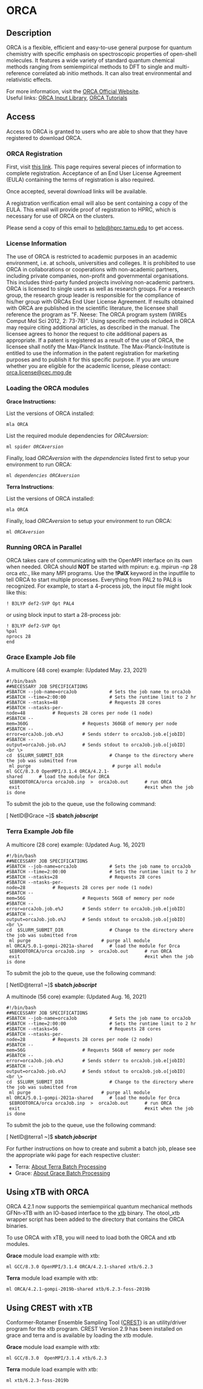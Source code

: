 # ORCA

## Description

ORCA is a flexible, efficient and easy-to-use general purpose for
quantum chemistry with specific emphasis on spectroscopic properties of
open-shell molecules. It features a wide variety of standard quantum
chemical methods ranging from semiempirical methods to DFT to single and
multi-reference correlated ab initio methods. It can also treat
environmental and relativistic effects.

For more information, visit the [ORCA Official
Website](https://orcaforum.kofo.mpg.de/).  
Useful links: [ORCA Input
Library](https://sites.google.com/site/orcainputlibrary/), [ORCA
Tutorials](https://www.orcasoftware.de/tutorials/)

## Access

Access to ORCA is granted to users who are able to show that they have
registered to download ORCA.

### ORCA Registration

First, visit [this link](https://orcaforum.kofo.mpg.de/). This page
requires several pieces of information to complete registration.
Acceptance of an End User License Agreement (EULA) containing the terms
of registration is also required.

Once accepted, several download links will be available.

A registration verification email will also be sent containing a copy of
the EULA. This email will provide proof of registration to HPRC, which
is necessary for use of ORCA on the clusters.

Please send a copy of this email to help@hprc.tamu.edu to get access.

### License Information

The use of ORCA is restricted to academic purposes in an academic
environment, i.e. at schools, universities and colleges. It is
prohibited to use ORCA in collaborations or cooperations with
non-academic partners, including private companies, non-profit and
governmental organisations. This includes third-party funded projects
involving non-academic partners. ORCA is licensed to single users as
well as research groups. For a research group, the research group leader
is responsible for the compliance of his/her group with ORCAs End User
License Agreement. If results obtained with ORCA are published in the
scientific literature, the licensee shall reference the program as "F.
Neese: The ORCA program system (WIREs Comput Mol Sci 2012, 2: 73-78)".
Using specific methods included in ORCA may require citing additional
articles, as described in the manual. The licensee agrees to honor the
request to cite additional papers as appropriate. If a patent is
registered as a result of the use of ORCA, the licensee shall notify the
Max-Planck Institute. The Max-Planck-Institute is entitled to use the
information in the patent registration for marketing purposes and to
publish it for this specific purpose. If you are unsure whether you are
eligible for the academic license, please contact:
orca.license@cec.mpg.de

### Loading the ORCA modules

**Grace Instructions:**

List the versions of ORCA installed:

`mla ORCA`

List the required module dependencies for *ORCAversion*:

`ml spider `*`ORCAversion`*

Finally, load *ORCAversion* with the *dependencies* listed first to
setup your environment to run ORCA:

`ml `*`dependencies`*` `*`ORCAversion`*

**Terra Instructions**:

List the versions of ORCA installed:

`mla ORCA`

Finally, load *ORCAversion* to setup your environment to run ORCA:

`ml `*`ORCAversion`*

### Running ORCA in Parallel

ORCA takes care of communicating with the OpenMPI interface on its own
when needed. ORCA should **NOT** be started with mpirun: e.g. mpirun -np
28 orca *etc.*, like many MPI programs. Use the **\!PalX** keyword in
the inputfile to tell ORCA to start multiple processes. Everything from
PAL2 to PAL8 is recognized. For example, to start a 4-process job, the
input file might look like this:

`! B3LYP def2-SVP Opt PAL4`

or using block input to start a 28-process job:

`! B3LYP def2-SVP Opt`  
`%pal`  
`nprocs 28`  
`end`

### Grace Example Job file

A multicore (48 core) example: (Updated May. 23, 2021)

`#!/bin/bash`  
`##NECESSARY JOB SPECIFICATIONS`  
`#SBATCH --job-name=orcaJob            # Sets the job name to orcaJob`  
`#SBATCH --time=2:00:00                # Sets the runtime limit to 2 hr`  
`#SBATCH --ntasks=48                   # Requests 28 cores`  
`#SBATCH --ntasks-per-node=48          # Requests 28 cores per node (1 node)`  
`#SBATCH --mem=360G                    # Requests 360GB of memory per node`  
`#SBATCH --error=orcaJob.job.e%J       # Sends stderr to orcaJob.job.e[jobID]`  
`#SBATCH --output=orcaJob.job.o%J      # Sends stdout to orcaJob.job.o[jobID]<br \>`  
`cd  $SLURM_SUBMIT_DIR                 # Change to the directory where the job was submitted from`  
` ml purge                              # purge all module`  
`ml GCC/8.3.0 OpenMPI/3.1.4 ORCA/4.2.1-shared      # load the module for ORCA`  
` $EBROOTORCA/orca orcaJob.inp  >  orcaJob.out      # run ORCA`  
` exit                                              #exit when the job is done `  

To submit the job to the queue, use the following command:

\[ NetID@Grace ~\]$ **sbatch *jobscript***

### Terra Example Job file

A multicore (28 core) example: (Updated Aug. 16, 2021)

`#!/bin/bash`  
`##NECESSARY JOB SPECIFICATIONS`  
`#SBATCH --job-name=orcaJob            # Sets the job name to orcaJob`  
`#SBATCH --time=2:00:00                # Sets the runtime limit to 2 hr`  
`#SBATCH --ntasks=28                   # Requests 28 cores`  
`#SBATCH --ntasks-per-node=28          # Requests 28 cores per node (1 node)`  
`#SBATCH --mem=56G                     # Requests 56GB of memory per node`  
`#SBATCH --error=orcaJob.job.e%J       # Sends stderr to orcaJob.job.e[jobID]`  
`#SBATCH --output=orcaJob.job.o%J      # Sends stdout to orcaJob.job.o[jobID]<br \>`  
`cd  $SLURM_SUBMIT_DIR                 # Change to the directory where the job was submitted from`  
` ml purge                          # purge all module`  
`ml ORCA/5.0.1-gompi-2021a-shared      # load the module for Orca`  
` $EBROOTORCA/orca orcaJob.inp  >  orcaJob.out      # run ORCA`  
` exit                                              #exit when the job is done `  

To submit the job to the queue, use the following command:

\[ NetID@terra1 ~\]$ **sbatch *jobscript***

A multinode (56 core) example: (Updated Aug. 16, 2021)

`#!/bin/bash`  
`##NECESSARY JOB SPECIFICATIONS`  
`#SBATCH --job-name=orcaJob            # Sets the job name to orcaJob`  
`#SBATCH --time=2:00:00                # Sets the runtime limit to 2 hr`  
`#SBATCH --ntasks=56                   # Requests 28 cores`  
`#SBATCH --ntasks-per-node=28          # Requests 28 cores per node (2 node)`  
`#SBATCH --mem=56G                     # Requests 56GB of memory per node`  
`#SBATCH --error=orcaJob.job.e%J       # Sends stderr to orcaJob.job.e[jobID]`  
`#SBATCH --output=orcaJob.job.o%J      # Sends stdout to orcaJob.job.o[jobID]<br \>`  
`cd  $SLURM_SUBMIT_DIR                 # Change to the directory where the job was submitted from`  
` ml purge                          # purge all module`  
`ml ORCA/5.0.1-gompi-2021a-shared      # load the module for Orca`  
` $EBROOTORCA/orca orcaJob.inp  >  orcaJob.out      # run ORCA`  
` exit                                              #exit when the job is done `  

To submit the job to the queue, use the following command:

\[ NetID@terra1 ~\]$ **sbatch *jobscript***  
  
For further instructions on how to create and submit a batch job, please
see the appropriate wiki page for each respective cluster:

  - Terra: [ About Terra Batch Processing](/kb3/User-Guides/Terra/Terra@Batch/ "wikilink")
  - Grace: [ About Grace Batch Processing](/kb3/User-Guides/Grace/Grace@Batch/ "wikilink")

## Using xTB with ORCA

ORCA 4.2.1 now supports the semiempirical quantum mechanical methods
GFNn-xTB with an IO-based interface to the
[xtb](https://xtb-docs.readthedocs.io/) binary. The otool\_xtb wrapper
script has been added to the directory that contains the ORCA binaries.

To use ORCA with xTB, you will need to load both the ORCA and xtb
modules.

**Grace** module load example with xtb:

`ml GCC/8.3.0 OpenMPI/3.1.4 ORCA/4.2.1-shared xtb/6.2.3`

**Terra** module load example with xtb:

`ml ORCA/4.2.1-gompi-2019b-shared xtb/6.2.3-foss-2019b`

## Using CREST with xTB

Conformer-Rotamer Ensemble Sampling Tool
([CREST](https://xtb-docs.readthedocs.io/en/latest/crest.html/)) is an
utility/driver program for the xtb program. CREST Version 2.9 has been
installed on grace and terra and is available by loading the xtb module.

**Grace** module load example with xtb:

`ml GCC/8.3.0  OpenMPI/3.1.4 xtb/6.2.3`

**Terra** module load example with xtb:

`ml xtb/6.2.3-foss-2019b`
